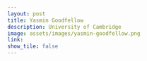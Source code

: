 ```yaml
---
layout: post
title: Yasmin Goodfellow
description: University of Cambridge
image: assets/images/yasmin-goodfellow.png
link: 
show_tile: false
---
```

